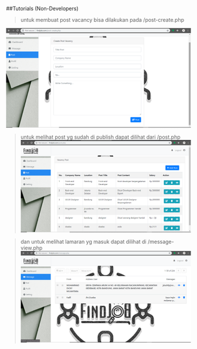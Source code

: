 ##Tutorials (Non-Developers)

> untuk membuat post vacancy bisa dilakukan pada /post-create.php

![image](../../assets/img/web-post-create.png)

> untuk melihat post yg sudah di publish dapat dilihat dari /post.php
![image](../../assets/img/web-post.png)


> dan untuk melihat lamaran yg masuk dapat dilihat di /message-view.php
![image](../../assets/img/web-msg-view.png)
